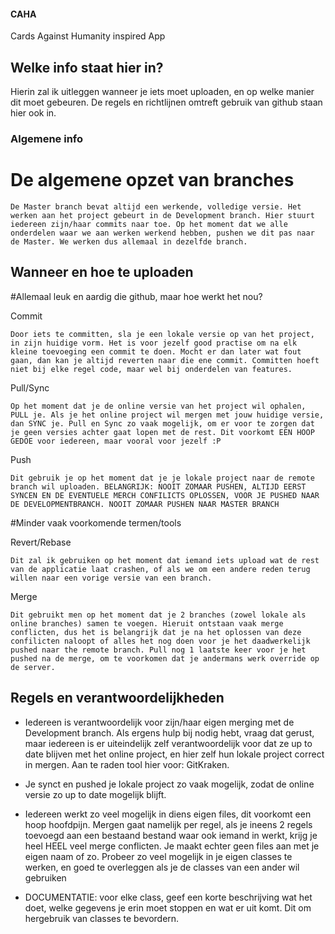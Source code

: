 #### CAHA

Cards Against Humanity inspired App

## Welke info staat hier in?

Hierin zal ik uitleggen wanneer je iets moet uploaden, en op welke manier dit moet gebeuren. De regels en richtlijnen omtreft gebruik van github staan hier ook in.

### Algemene info

# De algemene opzet van branches

```
De Master branch bevat altijd een werkende, volledige versie. Het werken aan het project gebeurt in de Development branch. Hier stuurt iedereen zijn/haar commits naar toe. Op het moment dat we alle onderdelen waar we aan werken werkend hebben, pushen we dit pas naar de Master. We werken dus allemaal in dezelfde branch.
```

## Wanneer en hoe te uploaden

#Allemaal leuk en aardig die github, maar hoe werkt het nou?

Commit

```
Door iets te committen, sla je een lokale versie op van het project, in zijn huidige vorm. Het is voor jezelf good practise om na elk kleine toevoeging een commit te doen. Mocht er dan later wat fout gaan, dan kan je altijd reverten naar die ene commit. Committen hoeft niet bij elke regel code, maar wel bij onderdelen van features. 

```

Pull/Sync

```
Op het moment dat je de online versie van het project wil ophalen, PULL je. Als je het online project wil mergen met jouw huidige versie, dan SYNC je. Pull en Sync zo vaak mogelijk, om er voor te zorgen dat je geen versies achter gaat lopen met de rest. Dit voorkomt EEN HOOP GEDOE voor iedereen, maar vooral voor jezelf :P

```

Push

```
Dit gebruik je op het moment dat je je lokale project naar de remote branch wil uploaden. BELANGRIJK: NOOIT ZOMAAR PUSHEN, ALTIJD EERST SYNCEN EN DE EVENTUELE MERCH CONFILICTS OPLOSSEN, VOOR JE PUSHED NAAR DE DEVELOPMENTBRANCH. NOOIT ZOMAAR PUSHEN NAAR MASTER BRANCH

```

#Minder vaak voorkomende termen/tools

Revert/Rebase

```
Dit zal ik gebruiken op het moment dat iemand iets upload wat de rest van de applicatie laat crashen, of als we om een andere reden terug willen naar een vorige versie van een branch.

```

Merge
```
Dit gebruikt men op het moment dat je 2 branches (zowel lokale als online branches) samen te voegen. Hieruit ontstaan vaak merge conflicten, dus het is belangrijk dat je na het oplossen van deze confilicten naloopt of alles het nog doen voor je het daadwerkelijk pushed naar the remote branch. Pull nog 1 laatste keer voor je het pushed na de merge, om te voorkomen dat je andermans werk override op de server. 

```


## Regels en verantwoordelijkheden

* Iedereen is verantwoordelijk voor zijn/haar eigen merging met de Development branch. Als ergens hulp bij nodig hebt, vraag dat gerust, maar iedereen is er uiteindelijk zelf verantwoordelijk voor dat ze up to date blijven met het online project, en hier zelf hun lokale project correct in mergen. Aan te raden tool hier voor: GitKraken.

* Je synct en pushed je lokale project zo vaak mogelijk, zodat de online versie zo up to date mogelijk blijft.

* Iedereen werkt zo veel mogelijk in diens eigen files, dit voorkomt een hoop hoofdpijn. Mergen gaat namelijk per regel, als je ineens 2 regels toevoegd aan een bestaand bestand waar ook iemand in werkt, krijg je heel HEEL veel merge conflicten. Je maakt echter geen files aan met je eigen naam of zo. Probeer zo veel mogelijk in je eigen classes te werken, en goed te overleggen als je de classes van een ander wil gebruiken

* DOCUMENTATIE: voor elke class, geef een korte beschrijving wat het doet, welke gegevens je erin moet stoppen en wat er uit komt. Dit om hergebruik van classes te bevordern.
